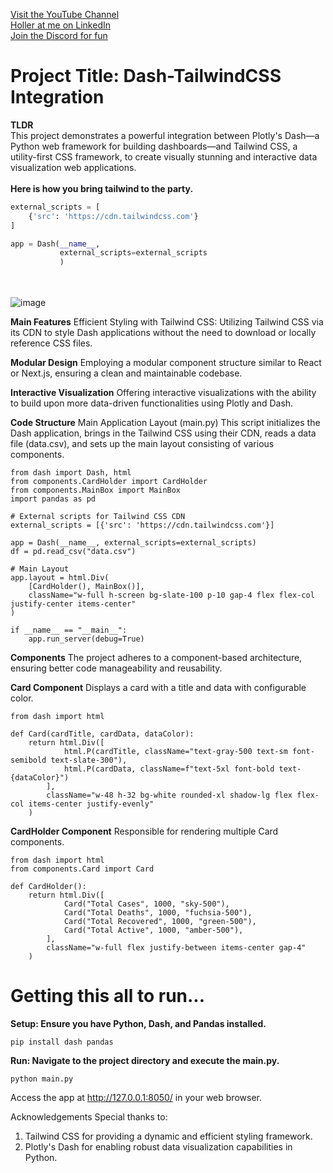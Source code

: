 [Visit the YouTube Channel](https://www.youtube.com/channel/UCwAsnLbyt87_TeGAKOkbm2w)
<br>[Holler at me on LinkedIn](https://linkedin.com/in/datagarage)
<br>[Join the Discord for fun](https://discord.gg/N84v7RAweS)



# Project Title: Dash-TailwindCSS Integration
**TLDR**
<br>This project demonstrates a powerful integration between Plotly's Dash—a Python web framework for building dashboards—and Tailwind CSS, a utility-first CSS framework, to create visually stunning and interactive data visualization web applications.
<br><br>**Here is how you bring tailwind to the party.**</br>
```python
external_scripts = [
    {'src': 'https://cdn.tailwindcss.com'}
]

app = Dash(__name__, 
           external_scripts=external_scripts
           )
```

<br><br>
![image](https://github.com/eugeniosp3/plotly-tailwind/assets/64187887/b7c40ca0-bdc9-4c67-93bc-c3bd24c49403)


**Main Features**
Efficient Styling with Tailwind CSS: Utilizing Tailwind CSS via its CDN to style Dash applications without the need to download or locally reference CSS files.

**Modular Design**
Employing a modular component structure similar to React or Next.js, ensuring a clean and maintainable codebase.

**Interactive Visualization**
Offering interactive visualizations with the ability to build upon more data-driven functionalities using Plotly and Dash.

**Code Structure**
Main Application Layout (main.py)
This script initializes the Dash application, brings in the Tailwind CSS using their CDN, reads a data file (data.csv), and sets up the main layout consisting of various components.
```
from dash import Dash, html
from components.CardHolder import CardHolder
from components.MainBox import MainBox
import pandas as pd

# External scripts for Tailwind CSS CDN
external_scripts = [{'src': 'https://cdn.tailwindcss.com'}]

app = Dash(__name__, external_scripts=external_scripts)
df = pd.read_csv("data.csv")

# Main Layout
app.layout = html.Div(
    [CardHolder(), MainBox()],
    className="w-full h-screen bg-slate-100 p-10 gap-4 flex flex-col justify-center items-center"
)

if __name__ == "__main__":
    app.run_server(debug=True)

```

**Components**
The project adheres to a component-based architecture, ensuring better code manageability and reusability.

**Card Component** Displays a card with a title and data with configurable color.
```
from dash import html

def Card(cardTitle, cardData, dataColor):
    return html.Div([
            html.P(cardTitle, className="text-gray-500 text-sm font-semibold text-slate-300"),
            html.P(cardData, className=f"text-5xl font-bold text-{dataColor}")
        ], 
        className="w-48 h-32 bg-white rounded-xl shadow-lg flex flex-col items-center justify-evenly"
    )
```

**CardHolder Component** Responsible for rendering multiple Card components.
```
from dash import html
from components.Card import Card

def CardHolder():
    return html.Div([
            Card("Total Cases", 1000, "sky-500"),
            Card("Total Deaths", 1000, "fuchsia-500"),
            Card("Total Recovered", 1000, "green-500"),
            Card("Total Active", 1000, "amber-500"),
        ], 
        className="w-full flex justify-between items-center gap-4"
    )
```



# Getting this all to run...
**Setup: Ensure you have Python, Dash, and Pandas installed.**

```
pip install dash pandas
```

**Run: Navigate to the project directory and execute the main.py.**
```
python main.py
```

Access the app at http://127.0.0.1:8050/ in your web browser.

Acknowledgements
Special thanks to:
1. Tailwind CSS for providing a dynamic and efficient styling framework.
2. Plotly's Dash for enabling robust data visualization capabilities in Python.
